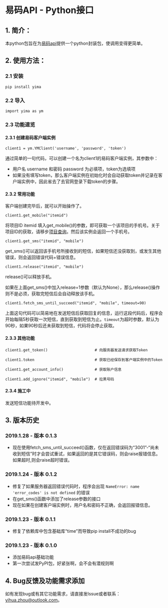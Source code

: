 # 易码API - Python接口
## 1. 简介：
本python包旨在为[易码api](http://www.51ym.me/User/apidocs.html)提供一个python封装包，使调用变得更简单。
## 2. 使用方法：
### 2.1 安装
    pip install yima
### 2.2 导入
    import yima as ym
### 2.3 功能速览
#### 2.3.1 创建易码客户端实例

    client1 = ym.YMClient('username', 'password', 'token')

通过简单的一句代码，可以创建一个名为client1的易码客户端实例，其参数中：
- 用户名 username 和密码 password 为必填项，token为选填项
- 如果没有填写token，那么客户端实例在初始化时会自动获取token并记录在客户端实例中，因此省去了去官网登录下载token的步骤。

#### 2.3.2 常用功能

客户端创建完毕后，就可以开始操作了。

    client1.get_mobile("itemid")

将项目ID itemid 填入get_mobile()的参数，即可获取一个该项目的手机号。关于项目ID的获取，请移步[项目查询](http://www.51ym.me/User/MobileItemList.aspx)。然后该实例会返回一个手机号。

    client1.get_sms("itemid", "mobile")
    
get_sms()可以返回该手机号所接收到的短信，如果短信还没获取到，或发生其他错误，则会返回错误代码+错误信息。

    client1.release("itemid", "mobile")
    
release()可以释放手机。

如果在上面get_sms()中加入release=1参数（默认为None），那么release()操作则不是必须，获取完短信后会自动释放该手机。

    client1.fetch_sms_until_succeed("itemid", "mobile", timeout=90)
    
上面这句代码可以简易地在发送短信后获取回复的信息，运行这段代码后，程序会开始每隔5秒获取一次短信，直到获取到短信为止。`timeout`为超时参数，默认为90秒，如果90秒后还未获取到短信，代码将会停止获取。

#### 2.3.3 其他功能

    client1.get_token()                     # 向服务器发送请求获取Token
    
    client1.token                           # 获取已经保存到客户端实例中的Token

    client1.get_account_info()              # 获取账户信息
    
    client1.add_ignore("itemid", "mobile")  # 拉黑号码


    
#### 2.3.4 施工中

发送短信功能待开发中。


## 3. 版本历史
### 2019.1.28 - 版本 0.1.3
- 现在使用fetch_sms_until_succeed()函数，仅在返回错误码为“3001”-“尚未收到短信”时才会尝试重试，如果返回的是其它错误码，则会raise报错信息。如果超时,则会raise超时错误。

### 2019.1.24 - 版本 0.1.2
- 修复了如果服务器返回错误代码时，程序会出现 `NameError: name 'error_codes' is not defined` 的错误
- 在get_sms()函数中添加了release参数的接口
- 现在如果在创建客户端实例时，用户名和密码不正确，会返回报错信息。

### 2019.1.23 - 版本 0.1.1
- 修复了依赖库中包含基础库“time”而导致pip install不成功的bug

### 2019.1.23 - 版本 0.1.0
- 添加易码api基础功能
- 第一次尝试发PyPI包，好紧张啊，会不会有潜规则啊

## 4. Bug反馈及功能需求添加
如有发现bug或有其它功能需求，请直接发Issue或者联系：yihua.zhou@outlook.com。

